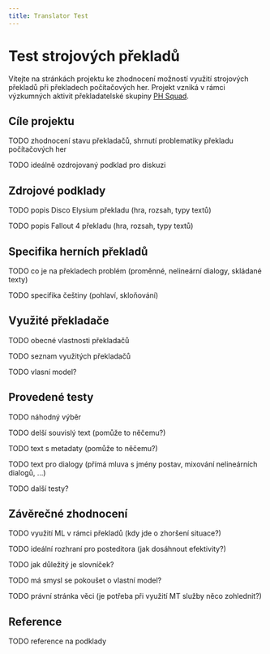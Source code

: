 ```yaml
---
title: Translator Test
---
```


# Test strojových překladů

Vítejte na stránkách projektu ke zhodnocení možností využití strojových překladů při překladech počítačových her.
Projekt vzniká v rámci výzkumných aktivit překladatelské skupiny [PH Squad](https://prekladyher.eu/forum/phsquad.119/).

## Cíle projektu

TODO zhodnocení stavu překladačů, shrnutí problematiky překladu počítačových her

TODO ideálně ozdrojovaný podklad pro diskuzi


## Zdrojové podklady

TODO popis Disco Elysium překladu (hra, rozsah, typy textů)

TODO popis Fallout 4 překladu (hra, rozsah, typy textů)


## Specifika herních překladů

TODO co je na překladech problém (proměnné, nelineární dialogy, skládané texty)

TODO specifika češtiny (pohlaví, skloňování)


## Využité překladače

TODO obecné vlastnosti překladačů

TODO seznam využitých překladačů

TODO vlasní model?


## Provedené testy

TODO náhodný výběr

TODO delší souvislý text (pomůže to něčemu?)

TODO text s metadaty (pomůže to něčemu?)

TODO text pro dialogy (přímá mluva s jmény postav, mixování nelineárních dialogů, ...)

TODO další testy?


## Závěrečné zhodnocení

TODO využití ML v rámci překladů (kdy jde o zhoršení situace?)

TODO ideální rozhraní pro posteditora (jak dosáhnout efektivity?)

TODO jak důležitý je slovníček?

TODO má smysl se pokoušet o vlastní model?

TODO právní stránka věci (je potřeba při využití MT služby něco zohlednit?)


## Reference

TODO reference na podklady
